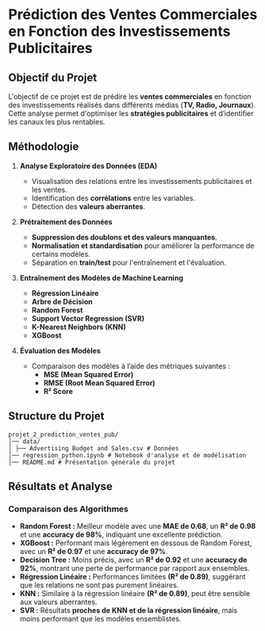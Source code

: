 # Prédiction des Ventes Commerciales en Fonction des Investissements Publicitaires

## Objectif du Projet
L'objectif de ce projet est de prédire les **ventes commerciales** en fonction des investissements réalisés dans différents médias (**TV, Radio, Journaux**). Cette analyse permet d'optimiser les **stratégies publicitaires** et d’identifier les canaux les plus rentables.

## Méthodologie

1. **Analyse Exploratoire des Données (EDA)**
   - Visualisation des relations entre les investissements publicitaires et les ventes.
   - Identification des **corrélations** entre les variables.
   - Détection des **valeurs aberrantes**.

2. **Prétraitement des Données**
   - **Suppression des doublons et des valeurs manquantes**.
   - **Normalisation et standardisation** pour améliorer la performance de certains modèles.
   - Séparation en **train/test** pour l'entraînement et l'évaluation.

3. **Entraînement des Modèles de Machine Learning**
   - **Régression Linéaire**  
   - **Arbre de Décision**  
   - **Random Forest**  
   - **Support Vector Regression (SVR)**  
   - **K-Nearest Neighbors (KNN)**  
   - **XGBoost**  

4. **Évaluation des Modèles**
   - Comparaison des modèles à l’aide des métriques suivantes :
     - **MSE (Mean Squared Error)**
     - **RMSE (Root Mean Squared Error)**
     - **R² Score**  

   
## Structure du Projet

```
projet_2_prediction_ventes_pub/
│── data/
│ ├── Advertising Budget and Sales.csv # Données 
│── regression_python.ipynb # Notebook d'analyse et de modélisation
│── README.md # Présentation générale du projet
````

## Résultats et Analyse

### Comparaison des Algorithmes
- **Random Forest :** Meilleur modèle avec une **MAE de 0.68**, un **R² de 0.98** et une **accuracy de 98%**, indiquant une excellente prédiction.
- **XGBoost :** Performant mais légèrement en dessous de Random Forest, avec un **R² de 0.97** et une **accuracy de 97%**.
- **Decision Tree :** Moins précis, avec un **R² de 0.92** et une **accuracy de 92%**, montrant une perte de performance par rapport aux ensembles.
- **Régression Linéaire :** Performances limitées **(R² de 0.89)**, suggérant que les relations ne sont pas purement linéaires.
- **KNN :** Similaire à la régression linéaire **(R² de 0.89)**, peut être sensible aux valeurs aberrantes.
- **SVR :** Résultats **proches de KNN et de la régression linéaire**, mais moins performant que les modèles ensemblistes.




